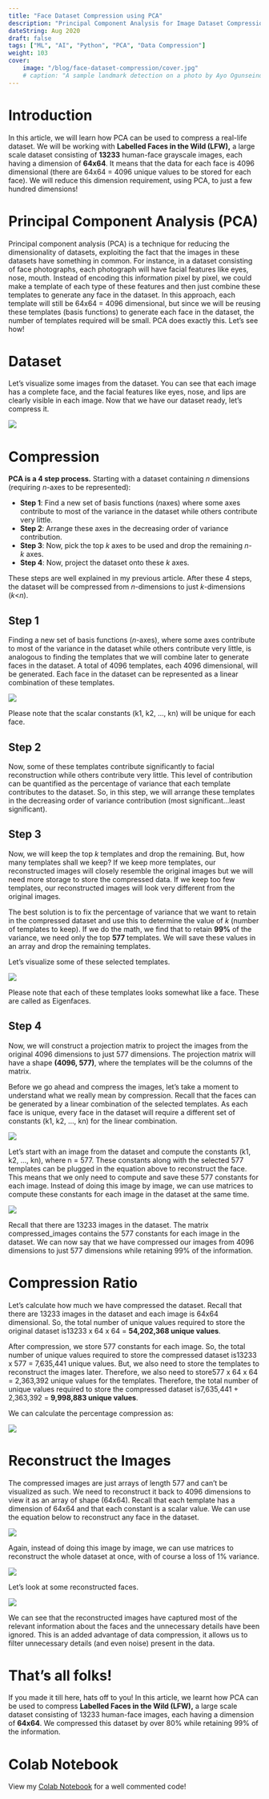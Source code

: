 ```yaml
---
title: "Face Dataset Compression using PCA"
description: "Principal Component Analysis for Image Dataset Compression"
dateString: Aug 2020
draft: false
tags: ["ML", "AI", "Python", "PCA", "Data Compression"]
weight: 103
cover:
    image: "/blog/face-dataset-compression/cover.jpg"
    # caption: "A sample landmark detection on a photo by Ayo Ogunseinde taken from Unsplash"
---
```


# Introduction

In this article, we will learn how PCA can be used to compress a real-life dataset. We will be working with **Labelled Faces in the Wild (LFW),** a large scale dataset consisting of **13233** human-face grayscale images, each having a dimension of **64x64**. It means that the data for each face is 4096 dimensional (there are 64x64 = 4096 unique values to be stored for each face). We will reduce this dimension requirement, using PCA, to just a few hundred dimensions!

# Principal Component Analysis (PCA)

Principal component analysis (PCA) is a technique for reducing the dimensionality of datasets, exploiting the fact that the images in these datasets have something in common. For instance, in a dataset consisting of face photographs, each photograph will have facial features like eyes, nose, mouth. Instead of encoding this information pixel by pixel, we could make a template of each type of these features and then just combine these templates to generate any face in the dataset. In this approach, each template will still be 64x64 = 4096 dimensional, but since we will be reusing these templates (basis functions) to generate each face in the dataset, the number of templates required will be small. PCA does exactly this. Let’s see how!

# Dataset

Let’s visualize some images from the dataset. You can see that each image has a complete face, and the facial features like eyes, nose, and lips are clearly visible in each image. Now that we have our dataset ready, let’s compress it.

![](/blog/face-dataset-compression/img1.jpg)

# Compression

**PCA is a 4 step process.** Starting with a dataset containing *n* dimensions (requiring *n*-axes to be represented):

- **Step 1**: Find a new set of basis functions (*n*axes) where some axes contribute to most of the variance in the dataset while others contribute very little.
- **Step 2**: Arrange these axes in the decreasing order of variance contribution.
- **Step 3**: Now, pick the top *k* axes to be used and drop the remaining *n-k* axes.
- **Step 4**: Now, project the dataset onto these *k* axes.

These steps are well explained in my previous article. After these 4 steps, the dataset will be compressed from *n*-dimensions to just *k*-dimensions (*k*<*n*).

## Step 1

Finding a new set of basis functions (*n*-axes), where some axes contribute to most of the variance in the dataset while others contribute very little, is analogous to finding the templates that we will combine later to generate faces in the dataset. A total of 4096 templates, each 4096 dimensional, will be generated. Each face in the dataset can be represented as a linear combination of these templates.

![](/blog/face-dataset-compression/img2.jpg)

Please note that the scalar constants (k1, k2, …, kn) will be unique for each face.

## Step 2

Now, some of these templates contribute significantly to facial reconstruction while others contribute very little. This level of contribution can be quantified as the percentage of variance that each template contributes to the dataset. So, in this step, we will arrange these templates in the decreasing order of variance contribution (most significant…least significant).

## Step 3

Now, we will keep the top *k* templates and drop the remaining. But, how many templates shall we keep? If we keep more templates, our reconstructed images will closely resemble the original images but we will need more storage to store the compressed data. If we keep too few templates, our reconstructed images will look very different from the original images.

The best solution is to fix the percentage of variance that we want to retain in the compressed dataset and use this to determine the value of *k* (number of templates to keep). If we do the math, we find that to retain **99%** of the variance, we need only the top **577** templates. We will save these values in an array and drop the remaining templates.

Let’s visualize some of these selected templates.

![](/blog/face-dataset-compression/img3.jpg)

Please note that each of these templates looks somewhat like a face. These are called as Eigenfaces.

## Step 4

Now, we will construct a projection matrix to project the images from the original 4096 dimensions to just 577 dimensions. The projection matrix will have a shape **(4096, 577)**, where the templates will be the columns of the matrix.

Before we go ahead and compress the images, let’s take a moment to understand what we really mean by compression. Recall that the faces can be generated by a linear combination of the selected templates. As each face is unique, every face in the dataset will require a different set of constants (k1, k2, …, kn) for the linear combination.

![](/blog/face-dataset-compression/img2.jpg)

Let’s start with an image from the dataset and compute the constants (k1, k2, …, kn), where n = 577. These constants along with the selected 577 templates can be plugged in the equation above to reconstruct the face. This means that we only need to compute and save these 577 constants for each image. Instead of doing this image by image, we can use matrices to compute these constants for each image in the dataset at the same time.

![](/blog/face-dataset-compression/img4.jpg)

Recall that there are 13233 images in the dataset. The matrix compressed_images contains the 577 constants for each image in the dataset. We can now say that we have compressed our images from 4096 dimensions to just 577 dimensions while retaining 99% of the information.

# Compression Ratio

Let’s calculate how much we have compressed the dataset. Recall that there are 13233 images in the dataset and each image is 64x64 dimensional. So, the total number of unique values required to store the original dataset is13233 x 64 x 64 = **54,202,368 unique values**.

After compression, we store 577 constants for each image. So, the total number of unique values required to store the compressed dataset is13233 x 577 = 7,635,441 unique values. But, we also need to store the templates to reconstruct the images later. Therefore, we also need to store577 x 64 x 64 = 2,363,392 unique values for the templates. Therefore, the total number of unique values required to store the compressed dataset is7,635,441 + 2,363,392 = **9,998,883 unique values**.

We can calculate the percentage compression as:

![](/blog/face-dataset-compression/img5.jpg)

# Reconstruct the Images

The compressed images are just arrays of length 577 and can’t be visualized as such. We need to reconstruct it back to 4096 dimensions to view it as an array of shape (64x64). Recall that each template has a dimension of 64x64 and that each constant is a scalar value. We can use the equation below to reconstruct any face in the dataset.

![](/blog/face-dataset-compression/img2.jpg)

Again, instead of doing this image by image, we can use matrices to reconstruct the whole dataset at once, with of course a loss of 1% variance.

![](/blog/face-dataset-compression/img6.jpg)

Let’s look at some reconstructed faces.

![](/blog/face-dataset-compression/img7.jpg)

We can see that the reconstructed images have captured most of the relevant information about the faces and the unnecessary details have been ignored. This is an added advantage of data compression, it allows us to filter unnecessary details (and even noise) present in the data.

# That’s all folks!

If you made it till here, hats off to you! In this article, we learnt how PCA can be used to compress **Labelled Faces in the Wild (LFW),** a large scale dataset consisting of 13233 human-face images, each having a dimension of **64x64**. We compressed this dataset by over 80% while retaining 99% of the information.

# Colab Notebook

View my [Colab Notebook](https://colab.research.google.com/drive/1QZYqjLm_rLxkgR6COMjjBicHSLMwKxF-) for a well commented code!
